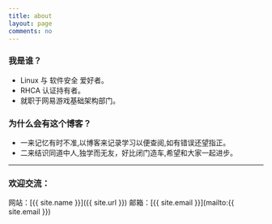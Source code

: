 ```yaml
---
title: about
layout: page
comments: no
---
```


### 我是谁？

* Linux 与 软件安全 爱好者。
* RHCA 认证持有者。
* 就职于网易游戏基础架构部门。

### 为什么会有这个博客？

* 一来记忆有时不准,以博客来记录学习以便查阅,如有错误还望指正。
* 二来结识同道中人,独学而无友，好比闭门造车,希望和大家一起进步。

---

### 欢迎交流：

网站：[{{ site.name }}]({{ site.url }})
邮箱：[{{ site.email }}](mailto:{{ site.email }})
